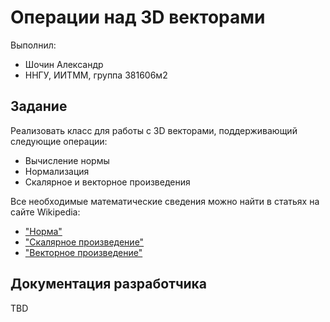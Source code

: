 # Операции над 3D векторами

Выполнил:

 - Шочин Александр
 - ННГУ, ИИТММ, группа 381606м2

## Задание

Реализовать класс для работы с 3D векторами, поддерживающий следующие операции:

 - Вычисление нормы
 - Нормализация
 - Скалярное и векторное произведения

Все необходимые математические сведения можно найти в статьях на сайте Wikipedia:
 - ["Норма"][norm]
 - ["Скалярное произведение"][dotproduct]
 - ["Векторное произведение"][crossproduct]

## Документация разработчика

TBD

<!-- LINKS -->

[norm]: https://ru.wikipedia.org/wiki/%D0%9D%D0%BE%D1%80%D0%BC%D0%B0_%28%D0%BC%D0%B0%D1%82%D0%B5%D0%BC%D0%B0%D1%82%D0%B8%D0%BA%D0%B0%29#.D0.9D.D0.BE.D1.80.D0.BC.D0.B0_.D0.B2.D0.B5.D0.BA.D1.82.D0.BE.D1.80.D0.B0
[dotproduct]: https://ru.wikipedia.org/wiki/%D0%A1%D0%BA%D0%B0%D0%BB%D1%8F%D1%80%D0%BD%D0%BE%D0%B5_%D0%BF%D1%80%D0%BE%D0%B8%D0%B7%D0%B2%D0%B5%D0%B4%D0%B5%D0%BD%D0%B8%D0%B5
[crossproduct]: https://ru.wikipedia.org/wiki/%D0%92%D0%B5%D0%BA%D1%82%D0%BE%D1%80%D0%BD%D0%BE%D0%B5_%D0%BF%D1%80%D0%BE%D0%B8%D0%B7%D0%B2%D0%B5%D0%B4%D0%B5%D0%BD%D0%B8%D0%B5

